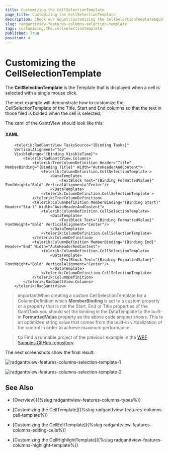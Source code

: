 ```yaml
---
title: Customizing the CellSelectionTemplate
page_title: Customizing the CellSelectionTemplate
description: Check our &quot;Customizing the CellSelectionTemplate&quot; documentation article for the RadGanttView {{ site.framework_name }} control.
slug: radganttview-features-columns-selection-template
tags: customizing,the,cellselectiontemplate
published: True
position: 4
---
```


# Customizing the CellSelectionTemplate

The __CellSelectionTemplate__ is the Template that is displayed when a cell is selected with a single mouse click.

The next example will demonstrate how to customize the CellSelectionTemplate of the Title, Start and End columns so that the text in those filed is bolded when the cell is selected.

The xaml of the GanttView should look like this:

#### __XAML__

```XAML
	<telerik:RadGanttView TasksSource="{Binding Tasks}"
	VerticalAlignment="Top"
	VisibleRange="{Binding VisibleTime}">
	    <telerik:RadGanttView.Columns>
	        <telerik:TreeColumnDefinition Header="Title" MemberBinding="{Binding Title}" Width="AutoHeaderAndContent">
	            <telerik:ColumnDefinition.CellSelectionTemplate >
	                <DataTemplate>
	                    <TextBlock Text="{Binding FormattedValue}" FontWeight="Bold" VerticalAlignment="Center"/>
	                </DataTemplate>
	            </telerik:ColumnDefinition.CellSelectionTemplate >
	        </telerik:TreeColumnDefinition>
	        <telerik:ColumnDefinition MemberBinding="{Binding Start}" Header="Start" Width="AutoHeaderAndContent">
	            <telerik:ColumnDefinition.CellSelectionTemplate>
	                <DataTemplate>
	                    <TextBlock Text="{Binding FormattedValue}" FontWeight="Bold" VerticalAlignment="Center"/>
	                </DataTemplate>
	            </telerik:ColumnDefinition.CellSelectionTemplate>
	        </telerik:ColumnDefinition>
	        <telerik:ColumnDefinition MemberBinding="{Binding End}" Header="End" Width="AutoHeaderAndContent">
	            <telerik:ColumnDefinition.CellSelectionTemplate>
	                <DataTemplate>
	                    <TextBlock Text="{Binding FormattedValue}" FontWeight="Bold" VerticalAlignment="Center"/>
	                </DataTemplate>
	            </telerik:ColumnDefinition.CellSelectionTemplate>
	        </telerik:ColumnDefinition>
	    </telerik:RadGanttView.Columns>
	</telerik:RadGanttView>
```

>importantWhen creating a custom CellSelectionTemplate for a ColumnDefinition which __MemberBinding__ is set to a custom property or a property that is not the Start, End or Title properties of the GanttTask you should set the binding in the DataTemplate to the built-in __FormattedValue__ property as the above code snippet shows. This is an optimized string value that comes from the built-in virtualization of the control in order to achieve maximum performance.

>tip Find a runnable project of the previous example in the [WPF Samples GitHub repository](https://github.com/telerik/xaml-sdk/tree/master/GanttView/CustomCellTemplates).

The next screenshots show the final result:

![radganttview-features-columns-selection-template-1](images/radganttview-features-columns-selection-template-1.png)

![radganttview-features-columns-selection-template-2](images/radganttview-features-columns-selection-template-2.png)

## See Also

 * [Overview]({%slug radganttview-features-columns-types%})

 * [Customizing the CellTemplate]({%slug radganttview-features-columns-cell-template%})

 * [Customizing the CellEditTemplate]({%slug radganttview-features-columns-editing-cells%})

 * [Customizing the CellHighlightTemplate]({%slug radganttview-features-columns-highlight-template%})
